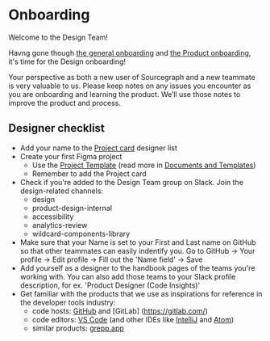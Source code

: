# Onboarding

Welcome to the Design Team!

Havng gone though [the general onboarding](https://about.sourcegraph.com/handbook/people-ops/onboarding/general_onboarding) and [the Product onboarding](https://about.sourcegraph.com/handbook/product/onboarding), it's time for the Design onboarding!

Your perspective as both a new user of Sourcegraph and a new teammate is very valuable to us. Please keep notes on any issues you encounter as you are onboarding and learning the product. We’ll use those notes to improve the product and process.

## Designer checklist

- Add your name to the [Project card](https://www.figma.com/file/8qNcDzOXLj1hcOM76WDPN9/🛠Project-Tools?node-id=1%3A203) designer list
- Create your first Figma project
  - Use the [Project Template](https://www.figma.com/file/JzufQnpTQtreyfnA3qpmfz/Project-Template?node-id=246%3A11) (read more in [Documents and Templates](https://about.sourcegraph.com/handbook/product/design/documents_templates))
  - Remember to add the Project card
- Check if you're added to the Design Team group on Slack. Join the design-related channels:
  - design
  - product-design-internal
  - accessibility
  - analytics-review
  - wildcard-components-library
- Make sure that your Name is set to your First and Last name on GitHub so that other teammates can easily indentify you. Go to GitHub -> Your profile -> Edit profile -> Fill out the 'Name field' -> Save
- Add yourself as a designer to the handbook pages of the teams you're working with. You can also add those teams to your Slack profile description, for ex. 'Product Designer (Code Insights)'
- Get familiar with the products that we use as inspirations for reference in the developer tools industry:
  - code hosts: [GitHub](https://github.com/) and [GitLab] (https://gitlab.com/)
  - code editors: [VS Code](https://code.visualstudio.com/) (and other IDEs like [IntelliJ](https://www.jetbrains.com/idea/) and [Atom](https://atom.io/))
  - similar products: [grepp.app](https://grep.app/)
